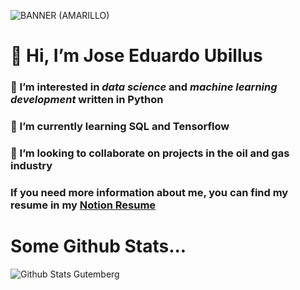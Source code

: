 ![BANNER (AMARILLO)](https://user-images.githubusercontent.com/82128376/139797136-c411cd73-26e6-4ad5-ab73-638d7d91903b.jpg)

# 👋 Hi, I’m Jose Eduardo Ubillus
### 👀 I’m interested in *data science* and *machine learning development* written in Python
### 🌱 I’m currently learning SQL and Tensorflow
### 💞️ I’m looking to collaborate on projects in the oil and gas industry

### If you need more information about me, you can find my resume in my [Notion Resume](https://branched-behavior-4ca.notion.site/Resume-4d1abdad6dae4b9382528bd2ca136458)
# Some Github Stats...
![Github Stats Gutemberg](https://github-readme-stats.vercel.app/api?username=joseeubillus&count_private=true,issues&show_icons=true&show_owner=true&theme=tokyonight)

